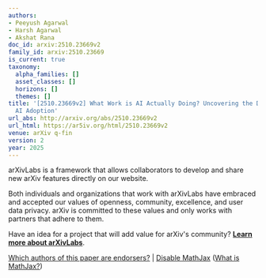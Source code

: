 ```yaml
---
authors:
- Peeyush Agarwal
- Harsh Agarwal
- Akshat Rana
doc_id: arxiv:2510.23669v2
family_id: arxiv:2510.23669
is_current: true
taxonomy:
  alpha_families: []
  asset_classes: []
  horizons: []
  themes: []
title: '[2510.23669v2] What Work is AI Actually Doing? Uncovering the Drivers of Generative
  AI Adoption'
url_abs: http://arxiv.org/abs/2510.23669v2
url_html: https://ar5iv.org/html/2510.23669v2
venue: arXiv q-fin
version: 2
year: 2025
---
```



arXivLabs is a framework that allows collaborators to develop and share new arXiv features directly on our website.

Both individuals and organizations that work with arXivLabs have embraced and accepted our values of openness, community, excellence, and user data privacy. arXiv is committed to these values and only works with partners that adhere to them.

Have an idea for a project that will add value for arXiv's community? [**Learn more about arXivLabs**](https://info.arxiv.org/labs/index.html).

[Which authors of this paper are endorsers?](/auth/show-endorsers/2510.23669) |
[Disable MathJax](javascript:setMathjaxCookie()) ([What is MathJax?](https://info.arxiv.org/help/mathjax.html))